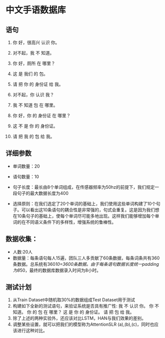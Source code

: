 # 中文手语数据库 #

语句
------------------
1. 你 好，很高兴 认识 你。

1. 对不起，我 不 知道。

1. 你 好，厕所 在 哪里？

4. 这 是 我们 的 包。

5. 请 把 你 的 身份证 给 我。

6. 对不起，你 认识 我？

7. 我 不 知道 包 在 哪里。

8. 你 好，你 的 身份证 在 哪里？

9. 这 不 是 你 的 身份证。

10. 请 把 我 的 包 给 我。

详细参数
------------------
- 单词数量：20

- 语句数量：10

- 句子长度：最长由8个单词组成，在传感器频率为50hz的前提下，我们规定一段句子的最大数据长度为400

- 选择原则：在我们选定了20个单词的基础上，我们使用这些单词构建了10个句子。可以看出这10条语句的耦合性是非常强的，句式会重复。这是因为我们想在10条句子的基础上，使每个单词尽可能多地出现。这样我们能够增加每个单词的在不同语义条件下的多样性，增强系统的鲁棒性。

数据收集：
------------------
- 人数:20人
- 数据量：每条语句每人15遍，团队三人多贡献了60条数据，每条词条共有360条数据。总系统有360*10=3600条数据。由于每条语句数据长度统一padding为8*50，最终的数据库数据录入时间为8小时。

测试计划
------------------
1. 从Train Dataset中随机取30%的数据组成Test Dataset用于测试
2. 构建如下全新的测试语句，来验证系统是否具有推广性:
	我 不 认识 你。
	你 不 知道。
	你 的 包 在 哪里？
	这 是 你 的 身份证。
	请 把 包 给 我。
3. 除了上述的两种实验外，还应该对比LSTM，HAN与我们效果的差别。
4. 调整某些设置，就可以把我们的模型称为AttentionSLR (a),(b),(c)，同时也应该进行这种对比。



